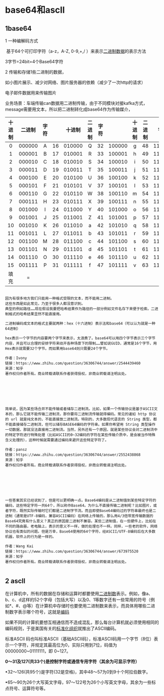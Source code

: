 # base64和ascll
## 1base64

1 一种编解码方式

​	基于64个可打印字符（a-z，A-Z, 0-9,+,/ ）来表示[二进制数据](https://zh.wikipedia.org/wiki/二进制)的表示方法	

   3字节=24bit=4个Base64字符

2  传输和存储1些二进制的数据，

​	如小图片展示、减少对网络、图片服务器的依赖（减少了一次http的请求）

   电子邮件数据用来传输图片

   业务场景：车端传输can数据用二进制传输，由于不同模块对接kafka方式，message需要用文本，所以把二进制转化成base64作为传输媒介，

| 十进制 | 二进制 | 字符 |      | 十进制 | 二进制 | 字符 |        | 十进制 | 二进制 |  字符  |      | 十进制 | 二进制 | 字符 |
| :----: | :----: | :--: | :--: | :----: | :----: | :--: | :----: | :----: | :----: | :----: | :--: | ------ | ------ | ---- |
|   0    | 000000 |  A   |  16  | 010000 |   Q    |  32  | 100000 |   g    |   48   | 110000 |  w   |        |        |      |
|   1    | 000001 |  B   |  17  | 010001 |   R    |  33  | 100001 |   h    |   49   | 110001 |  x   |        |        |      |
|   2    | 000010 |  C   |  18  | 010010 |   S    |  34  | 100010 |   i    |   50   | 110010 |  y   |        |        |      |
|   3    | 000011 |  D   |  19  | 010011 |   T    |  35  | 100011 |   j    |   51   | 110011 |  z   |        |        |      |
|   4    | 000100 |  E   |  20  | 010100 |   U    |  36  | 100100 |   k    |   52   | 110100 |  0   |        |        |      |
|   5    | 000101 |  F   |  21  | 010101 |   V    |  37  | 100101 |   l    |   53   | 110101 |  1   |        |        |      |
|   6    | 000110 |  G   |  22  | 010110 |   W    |  38  | 100110 |   m    |   54   | 110110 |  2   |        |        |      |
|   7    | 000111 |  H   |  23  | 010111 |   X    |  39  | 100111 |   n    |   55   | 110111 |  3   |        |        |      |
|   8    | 001000 |  I   |  24  | 011000 |   Y    |  40  | 101000 |   o    |   56   | 111000 |  4   |        |        |      |
|   9    | 001001 |  J   |  25  | 011001 |   Z    |  41  | 101001 |   p    |   57   | 111001 |  5   |        |        |      |
|   10   | 001010 |  K   |  26  | 011010 |   a    |  42  | 101010 |   q    |   58   | 111010 |  6   |        |        |      |
|   11   | 001011 |  L   |  27  | 011011 |   b    |  43  | 101011 |   r    |   59   | 111011 |  7   |        |        |      |
|   12   | 001100 |  M   |  28  | 011100 |   c    |  44  | 101100 |   s    |   60   | 111100 |  8   |        |        |      |
|   13   | 001101 |  N   |  29  | 011101 |   d    |  45  | 101101 |   t    |   61   | 111101 |  9   |        |        |      |
|   14   | 001110 |  O   |  30  | 011110 |   e    |  46  | 101110 |   u    |   62   | 111110 |  +   |        |        |      |
|   15   | 001111 |  P   |  31  | 011111 |   f    |  47  | 101111 |   v    |   63   | 111111 |  /   |        |        |      |
|  填充  |   =    |      |      |        |        |      |        |        |        |        |      |        |        |      |







```

因为有很多地方我们只能用一种格式受限的文本，而不能用二进制。
这些东西是如此常见，乃至于很多人都没意识到。
典型的例如路径……现在假设我要把哈希结果作为路径的一部分例如文件名存下来便于检索。二进制格式的哈希结果显然不能直接用。

二进制编码成文本的格式主要就两种：hex（十六进制）表示法和base64（可以认为就是一种64进制）

hex表示一个字节的内容要两个字节来表示，太浪费了。base64可以用四个字节表示三个字节内容，并且可以合理的安排字符来绕开各种场景下的限制……譬如说GUID，通常是16个字节，用Hex表示就需要32个字节。而如果用base64则只需要24个字节。

作者：Ivony
链接：https://www.zhihu.com/question/36306744/answer/2544439460
来源：知乎
著作权归作者所有。商业转载请联系作者获得授权，非商业转载请注明出处。







简单说，因为某些场合并不能传输或者储存二进制流。比如，如果一个传输协议是基于ASCII文本的，那么它就不能传输二进制流，那你要将二进制流传输就得编码。常见的诸如 http 协议的 url 就是纯文本的，不能直接放二进制流。特别的，大多数现代语言的 String 类型，都不能直接储存二进制流，但可以储存BASE64编码的字符串。如果你希望用 String 类型操作一切数据，那就没法直接用二进制流。当然，另外还有一个原因，就是某些协议会对二进制流中的特定字符进行特殊处理（比如ASCII的0~32编码的字符在某些传输介质中，是会被当作特殊含义处理的），这种时候就需要通过编码来避开这些特定字符了。

作者：pansz
链接：https://www.zhihu.com/question/36306744/answer/2552438868
来源：知乎
著作权归作者所有。商业转载请联系作者获得授权，非商业转载请注明出处。







一些答案其实已经说到了，但是可以更明确一点。Base64编码是从二进制值到某些特定字符的编码，这些特定字符一共64个，所以称作Base64。为什么不直接传输二进制呢？比如图片，或者字符，既然实际传输时它们都是二进制字节流。而且即使Base64编码过的字符串最终也是二进制（通常是UTF-8编码，兼容ASCII编码）在网络上传输的，那么用4/3倍带宽传输数据的Base64究竟有什么意义？真正的原因是二进制不兼容。某些二进制值，在一些硬件上，比如在不同的路由器，老电脑上，表示的意义不一样，做的处理也不一样。同样，一些老的软件，网络协议也有类似的问题。但是万幸，Base64使用的64个字符，经ASCII/UTF-8编码后在大多数机器，软件上的行为是一样的。

作者：Wang Kai
链接：https://www.zhihu.com/question/36306744/answer/673975520
来源：知乎
著作权归作者所有。商业转载请联系作者获得授权，非商业转载请注明出处。


```







## 2 ascll

在计算机中，所有的数据在存储和运算时都要使用[二进制数](https://zh.wikipedia.org/wiki/二进制)表示。例如，像a、b、c、d这样的52个字母（包括大写）以及0、1等数字还有一些常用的符号（例如*、#、@等）在计算机中存储时也要使用二进制数来表示，而具体用哪些二进制数字表示哪个符号，这就是[编码](https://zh.wikipedia.org/wiki/编码)

如果不同的计算机要想互相通信而不造成混乱，那么每台计算机就必须使用相同的编码规则，于是美国有关的[标准化组织](https://zh.wikipedia.org/wiki/標準組織)就推出了ASCII编码。





标准ASCII 码也叫标准ASCII（基础ASCII码），标准ASCII码用一个字节（8位）表示一个字符，并规定其最高位为0，实际只用到7位，码值为00000000~01111111，即 0~127。

**0～31及127(共33个)是控制字符或通信专用字符（其余为可显示字符）**

•32～126(共95个)是字符(32是空格)，其中48～57为0到9十个阿拉伯数字。

•65～90为26个大写英文字母，97～122号为26个小写英文字母，其余为一些标点符号、运算符号等。
